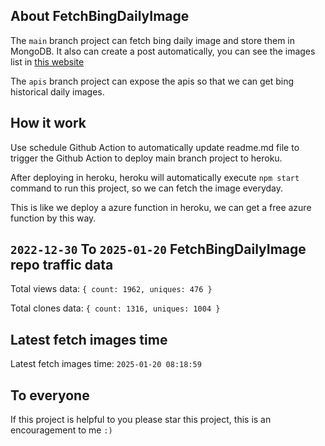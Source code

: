 ## About FetchBingDailyImage

The `main` branch project can fetch bing daily image and store them in MongoDB.
It also can create a post automatically, you can see the images list in [this website](https://oursalbum.netlify.app)

The `apis` branch project can expose the apis so that we can get bing historical daily images.

## How it work

Use schedule Github Action to automatically update readme.md file to trigger the Github Action to deploy main branch project to heroku.

After deploying in heroku, heroku will automatically execute `npm start` command to run this project, so we can fetch the image everyday.

This is like we deploy a azure function in heroku, we can get a free azure function by this way.

## `2022-12-30` To `2025-01-20` FetchBingDailyImage repo traffic data

Total views data: `{ count: 1962, uniques: 476 }`

Total clones data: `{ count: 1316, uniques: 1004 }`

## Latest fetch images time

Latest fetch images time: `2025-01-20 08:18:59`

## To everyone

If this project is helpful to you please star this project, this is an encouragement to me `:)`



